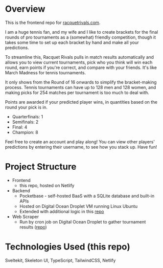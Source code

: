 # Overview

This is the frontend repo for [racquetrivals.com](https://www.racquetrivals.com).

I am a huge tennis fan, and my wife and I like to create brackets for the final rounds of pro tournaments as a (somewhat) friendly competition, though it takes some time to set up each bracket by hand and make all your predictions. 

To streamline this, Racquet Rivals pulls in match results automatically and allows you to view current tournaments, pick who you think will win each round, earn points if you're correct, and compare with your friends. It's like March Madness for tennis tournaments. 

It only shows from the Round of 16 onwards to simplify the bracket-making process. Tennis tournaments can have up to 128 men and 128 women, and making picks for 254 matches per tournament is too much to deal with.

Points are awarded if your predicted player wins, in quantities based on the round your pick is in.

- Quarterfinals: 1
- Semifinals: 2
- Final: 4
- Champion: 8

Feel free to create an account and play along! You can view other players' predictions by entering their username, to see how you stack up. Have fun!

# Project Structure

- Frontend
  - this repo, hosted on Netlify
- Backend
  - Pocketbase - self-hosted BaaS with a SQLite database and built-in APIs
  - Hosted on Digital Ocean Droplet VM running Linux Ubuntu
  - Extended with additional logic in this [repo](https://github.com/willbraun/tennis-bracket-pb-extend)
- Web Scraper
  - Run by cron job on Digital Ocean Droplet to gather tournament results ([repo](https://github.com/willbraun/tennis-bracket-scripts))

# Technologies Used (this repo)

Sveltekit, Skeleton UI, TypeScript, TailwindCSS, Netlify
